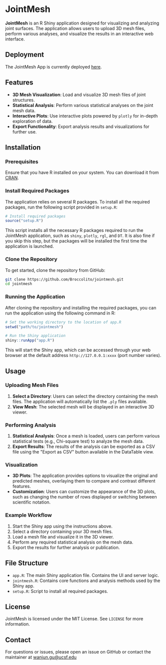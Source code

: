 # JointMesh

**JointMesh** is an R Shiny application designed for visualizing and analyzing joint surfaces. The application allows users to upload 3D mesh files, perform various analyses, and visualize the results in an interactive web interface.

## Deployment

The JointMesh App is currently deployed [here](https://wag001.shinyapps.io/jointmesh/).

## Features

- **3D Mesh Visualization**: Load and visualize 3D mesh files of joint structures.
- **Statistical Analysis**: Perform various statistical analyses on the joint mesh data.
- **Interactive Plots**: Use interactive plots powered by `plotly` for in-depth exploration of data.
- **Export Functionality**: Export analysis results and visualizations for further use.

## Installation

### Prerequisites

Ensure that you have R installed on your system. You can download it from [CRAN](https://cran.r-project.org/).

### Install Required Packages

The application relies on several R packages. To install all the required packages, run the following script provided in `setup.R`:

```r
# Install required packages
source("setup.R")
```

This script installs all the necessary R packages required to run the JointMesh application, such as `shiny`, `plotly`, `rgl`, and `DT`. It is also fine if you skip this step, but the packages will be installed the first time the application is launched.

### Clone the Repository

To get started, clone the repository from GitHub:

```bash
git clone https://github.com/Broccolito/jointmesh.git
cd jointmesh
```

### Running the Application

After cloning the repository and installing the required packages, you can run the application using the following command in R:

```r
# Set the working directory to the location of app.R
setwd("path/to/jointmesh")

# Run the Shiny application
shiny::runApp("app.R")
```

This will start the Shiny app, which can be accessed through your web browser at the default address `http://127.0.0.1:xxxx` (port number varies).

## Usage

### Uploading Mesh Files

1. **Select a Directory**: Users can select the directory containing the mesh files. The application will automatically list the `.ply` files available.
2. **View Mesh**: The selected mesh will be displayed in an interactive 3D viewer.

### Performing Analysis

1. **Statistical Analysis**: Once a mesh is loaded, users can perform various statistical tests (e.g., Chi-square test) to analyze the mesh data.
2. **Export Results**: The results of the analysis can be exported as a CSV file using the "Export as CSV" button available in the DataTable view.

### Visualization

- **3D Plots**: The application provides options to visualize the original and predicted meshes, overlaying them to compare and contrast different features.
- **Customization**: Users can customize the appearance of the 3D plots, such as changing the number of rows displayed or switching between scientific notation.

### Example Workflow

1. Start the Shiny app using the instructions above.
2. Select a directory containing your 3D mesh files.
3. Load a mesh file and visualize it in the 3D viewer.
4. Perform any required statistical analysis on the mesh data.
5. Export the results for further analysis or publication.

## File Structure

- `app.R`: The main Shiny application file. Contains the UI and server logic.
- `jointmesh.R`: Contains core functions and analysis methods used by the Shiny app.
- `setup.R`: Script to install all required packages.

## License

JointMesh is licensed under the MIT License. See `LICENSE` for more information.

## Contact

For questions or issues, please open an issue on GitHub or contact the maintainer at wanjun.gu@ucsf.edu

